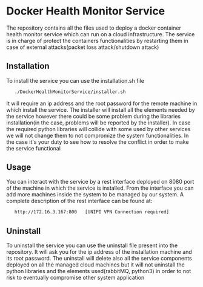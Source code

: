 Docker Health Monitor Service
========

The repository contains all the files used to deploy a docker container health monitor service which can run on a cloud infrastructure.
The service is in charge of protect the containers functionalities by restarting them in case of external attacks(packet loss attack/shutdown attack) 

Installation
-----

To install the service you can use the installation.sh file

 ```bash
	./DockerHealthMonitorService/installer.sh 
 ```

It will require an ip address and the root password for the remote machine in which install the service.
The installer will install all the elements needed by the service however there could be some problem during the libraries installation(in the case, problems will be reported by the installer). 
In case the required python libraries will collide with some used by other services we will not change them to not compromize the system functionalities. 
In the case it's your duty to see how to resolve the conflict in order to make the service functional

Usage
-----

You can interact with the service by a rest interface deployed on 8080 port of the machine in which the service is installed. 
From the interface you can add more machines inside the system to be managed by our system. A complete description of the rest
interface can be found at:

 ```html
	http://172.16.3.167:800   [UNIPI VPN Connection required]
 ```

Uninstall
-----

To uninstall the service you can use the uninstall file present into the repository. It will ask you for the ip address of the installation machine and its
root password. The uninstall will delete also all the service components deployed on all the managed cloud machines but it will not uninstall the python libraries
and the elements used(rabbitMQ, python3) in order to not risk to eventually compromise other system application
